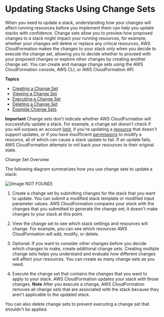 # Updating Stacks Using Change Sets<a name="using-cfn-updating-stacks-changesets"></a>

When you need to update a stack, understanding how your changes will affect running resources before you implement them can help you update stacks with confidence\. Change sets allow you to preview how proposed changes to a stack might impact your running resources, for example, whether your changes will delete or replace any critical resources, AWS CloudFormation makes the changes to your stack only when you decide to execute the change set, allowing you to decide whether to proceed with your proposed changes or explore other changes by creating another change set\. You can create and manage change sets using the AWS CloudFormation console, AWS CLI, or AWS CloudFormation API\.

**Topics**
+ [Creating a Change Set](using-cfn-updating-stacks-changesets-create.md)
+ [Viewing a Change Set](using-cfn-updating-stacks-changesets-view.md)
+ [Executing a Change Set](using-cfn-updating-stacks-changesets-execute.md)
+ [Deleting a Change Set](using-cfn-updating-stacks-changesets-delete.md)
+ [Example Change Sets](using-cfn-updating-stacks-changesets-samples.md)

**Important**
Change sets don't indicate whether AWS CloudFormation will successfully update a stack\. For example, a change set doesn't check if you will surpass an account [limit](cloudformation-limits.md), if you're updating a [resource](aws-template-resource-type-ref.md) that doesn't support updates, or if you have insufficient [permissions](using-iam-template.md) to modify a resource, all of which can cause a stack update to fail\. If an update fails, AWS CloudFormation attempts to roll back your resources to their original state\.

Change Set Overview

The following diagram summarizes how you use change sets to update a stack:

![\[Image NOT FOUND\]](http://docs.aws.amazon.com/AWSCloudFormation/latest/UserGuide/images/update-stack-changesets-diagram.png)

1. Create a change set by submitting changes for the stack that you want to update\. You can submit a modified stack template or modified input parameter values\. AWS CloudFormation compares your stack with the changes that you submitted to generate the change set; it doesn't make changes to your stack at this point\.

1. View the change set to see which stack settings and resources will change\. For example, you can see which resources AWS CloudFormation will add, modify, or delete\.

1. Optional: If you want to consider other changes before you decide which changes to make, create additional change sets\. Creating multiple change sets helps you understand and evaluate how different changes will affect your resources\. You can create as many change sets as you need\.

1. Execute the change set that contains the changes that you want to apply to your stack\. AWS CloudFormation updates your stack with those changes\.
**Note**
After you execute a change, AWS CloudFormation removes all change sets that are associated with the stack because they aren't applicable to the updated stack\.

You can also delete change sets to prevent executing a change set that shouldn't be applied\.
